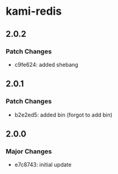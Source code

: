 # kami-redis

## 2.0.2

### Patch Changes

- c9fe624: added shebang

## 2.0.1

### Patch Changes

- b2e2ed5: added bin (forgot to add bin)

## 2.0.0

### Major Changes

- e7c8743: initial update

